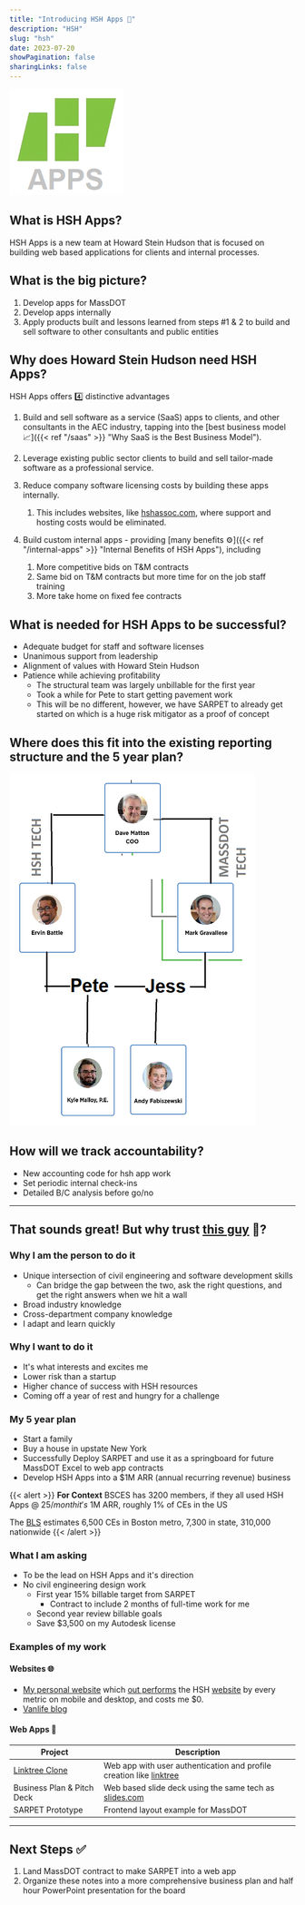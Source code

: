 ```yaml
---
title: "Introducing HSH Apps 🎉"
description: "HSH"
slug: "hsh"
date: 2023-07-20
showPagination: false
sharingLinks: false
---
```


<img src="featured.png"/>

## What is HSH Apps?
HSH Apps is a new team at Howard Stein Hudson that is focused on building web based applications for clients and internal processes.

## What is the big picture?
1. Develop apps for MassDOT
2. Develop apps internally
3. Apply products built and lessons learned from steps #1 & 2 to build and sell software to other consultants and public entities

## Why does Howard Stein Hudson need HSH Apps?
HSH Apps offers 4️⃣ distinctive advantages
1. Build and sell software as a service (SaaS) apps to clients, and other consultants in the AEC industry, tapping into the [best business model 📈]({{< ref "/saas" >}} "Why SaaS is the Best Business Model").

2. Leverage existing public sector clients to build and sell tailor-made software as a professional service.
3. Reduce company software licensing costs by building these apps internally.
	1. This includes websites, like [hshassoc.com](https://hshassoc.com), where support and hosting costs would be eliminated. 
4. Build custom internal apps - providing [many benefits ⚙️]({{< ref "/internal-apps" >}} "Internal Benefits of HSH Apps"), including
	1. More competitive bids on T&M contracts
	2. Same bid on T&M contracts but more time for on the job staff training 
	3. More take home on fixed fee contracts

## What is needed for HSH Apps to be successful?
- Adequate budget for staff and software licenses
- Unanimous support from leadership
- Alignment of values with Howard Stein Hudson
- Patience while achieving profitability
	- The structural team was largely unbillable for the first year
	- Took a while for Pete to start getting pavement work
	- This will be no different, however, we have SARPET to already get started on which is a huge risk mitigator as a proof of concept

## Where does this fit into the existing reporting structure and the 5 year plan?

<img src="org1.png"/>

## How will we track accountability?
- New accounting code for hsh app work
- Set periodic internal check-ins 
- Detailed B/C analysis before go/no

---

## That sounds great! But why trust [this guy](https://kylemalloy.com/) 🤔?

### Why I am the person to do it
- Unique intersection of civil engineering and software development skills
	- Can bridge the gap between the two, ask the right questions, and get the right answers when we hit a wall
- Broad industry knowledge
- Cross-department company knowledge
- I adapt and learn quickly

### Why I want to do it
- It's what interests and excites me
- Lower risk than a startup
- Higher chance of success with HSH resources 
- Coming off a year of rest and hungry for a challenge

### My 5 year plan
- Start a family
- Buy a house in upstate New York
- Successfully Deploy SARPET and use it as a springboard for future MassDOT Excel to web app contracts
- Develop HSH Apps into a $1M ARR (annual recurring revenue) business  

{{< alert >}}
**For Context**
BSCES has 3200 members, if they all used HSH Apps @ $25/month it's ~$1M ARR, roughly 1% of CEs in the US

The [BLS](https://www.bls.gov/oes/current/oes172051.htm) estimates 6,500 CEs in Boston metro, 7,300 in state, 310,000 nationwide 
{{< /alert >}}

### What I am asking
<!-- - $120k full time salary position w/ benefits  -->
- To be the lead on HSH Apps and it's direction
- No civil engineering design work
	- First year 15% billable target from SARPET
    	- Contract to include 2 months of full-time work for me
	- Second year review billable goals
	- Save $3,500 on my Autodesk license 

### Examples of my work

#### Websites 🌐
- [My personal website](https://kylemalloy.com)
which [out performs](https://pagespeed.web.dev/analysis/https-kylemalloy-com/gytng5yvsc?form_factor=mobile) the HSH [website](https://pagespeed.web.dev/analysis/https-hshassoc-com/ytkpwpl9i9?form_factor=mobile) by every metric on mobile and desktop, and costs me $0.
- [Vanlife blog](https://atomsofus.com/)

#### Web Apps 📱
| Project | Description |
| - | - |
|[Linktree Clone](https://fkit-peach.vercel.app/) | Web app with user authentication and profile creation like [linktree](https://linktree.com/) |
|Business Plan & Pitch Deck|Web based slide deck using the same tech as [slides.com](https://slides.com/)|
|SARPET Prototype|Frontend layout example for MassDOT|

---

## Next Steps ✅
1. Land MassDOT contract to make SARPET into a web app
2. Organize these notes into a more comprehensive business plan and half hour PowerPoint presentation for the board